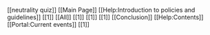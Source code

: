 [[neutrality quiz]]
[[Main Page]]
[[Help:Introduction to policies and guidelines]]
[[1]]
[[All]]
[[1]]
[[1]]
[[1]]
[[Conclusion]]
[[Help:Contents]]
[[Portal:Current events]]
[[1]]
